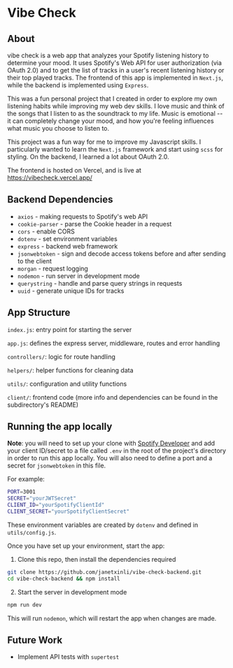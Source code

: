 # Vibe Check

## About
vibe check is a web app that analyzes your Spotify listening history to determine your mood. It uses Spotify's Web API for user authorization (via OAuth 2.0) and to get the list of tracks in a user's recent listening history or their top played tracks. The frontend of this app is implemented in `Next.js`, while the backend is implemented using `Express`.

This was a fun personal project that I created in order to explore my own listening habits while improving my web dev skills. I love music and think of the songs that I listen to as the soundtrack to my life. Music is emotional -- it can completely change your mood, and how you're feeling influences what music you choose to listen to. 

This project was a fun way for me to improve my Javascript skills. I particularly wanted to learn the `Next.js` framework and start using `scss` for styling. On the backend, I learned a lot about OAuth 2.0.

The frontend is hosted on Vercel, and is live at https://vibecheck.vercel.app/

## Backend Dependencies

- `axios` - making requests to Spotify's web API
- `cookie-parser` - parse the Cookie header in a request
- `cors` - enable CORS
- `dotenv` - set environment variables
- `express` - backend web framework
- `jsonwebtoken` - sign and decode access tokens before and after sending to the client
- `morgan` - request logging
- `nodemon` - run server in development mode
- `querystring` - handle and parse query strings in requests
- `uuid` - generate unique IDs for tracks

## App Structure

`index.js`: entry point for starting the server

`app.js`: defines the express server, middleware, routes and error handling

`controllers/`: logic for route handling

`helpers/`: helper functions for cleaning data

`utils/`: configuration and utility functions

`client/`: frontend code (more info and dependencies can be found in the subdirectory's README)

## Running the app locally

**Note**: you will need to set up your clone with [Spotify Developer](https://developer.spotify.com/dashboard/) and add your client ID/secret to a file called `.env` in the root of the project's directory in order to run this app locally. You will also need to define a port and a secret for `jsonwebtoken` in this file.

For example:

```bash
PORT=3001
SECRET="yourJWTSecret"
CLIENT_ID="yourSpotifyClientId"
CLIENT_SECRET="yourSpotifyClientSecret"
```

These environment variables are created by `dotenv` and defined in `utils/config.js`.

Once you have set up your environment, start the app:

1. Clone this repo, then install the dependencies required

```bash
git clone https://github.com/janetxinli/vibe-check-backend.git
cd vibe-check-backend && npm install
```

2. Start the server in development mode

```bash
npm run dev
```

This will run `nodemon`, which will restart the app when changes are made.

## Future Work

- Implement API tests with `supertest`

